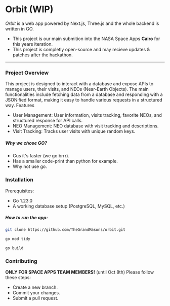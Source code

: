 # Orbit (WIP)

_Orbit_ is a web app powered by Next.js, Three.js and the whole backend is written in GO.

- This project is our main submition into the NASA Space Apps **Cairo** for this years iteration.
- This project is completly open-source and may recieve updates & patches after the hackathon.

---

### Project Overview

This project is designed to interact with a database and expose APIs to manage users, their visits, and NEOs (Near-Earth Objects). The main functionalities include fetching data from a database and responding with a JSONified format, making it easy to handle various requests in a structured way.
Features

- User Management: User information, visits tracking, favorite NEOs, and structured response for API calls.
- NEO Management: NEO database with visit tracking and descriptions.
- Visit Tracking: Tracks user visits with unique random keys.

##### Why we chose GO?

- Cus it's faster (we go brrr).
- Has a smaller code-print than python for example.
- Why not use go.

### Installation

Prerequisites:

- Go 1.23.0
- A working database setup (PostgreSQL, MySQL, etc.)

##### How to run the app:

```bash
git clone https://github.com/TheGrandMasons/orbit.git
```

```bash
go mod tidy
```

```bash
go build
```

### Contributing

**ONLY FOR SPACE APPS TEAM MEMBERS!** (until Oct 8th) Please follow these steps:

- Create a new branch.
- Commit your changes.
- Submit a pull request.
